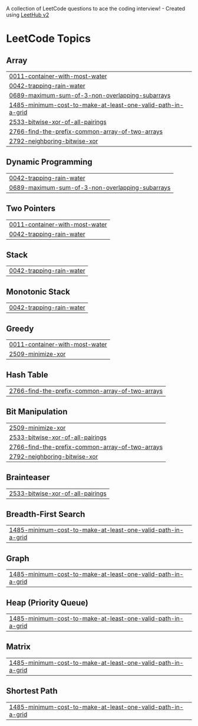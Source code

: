 A collection of LeetCode questions to ace the coding interview! - Created using [LeetHub v2](https://github.com/arunbhardwaj/LeetHub-2.0)
<!---LeetCode Topics Start-->
# LeetCode Topics
## Array
|  |
| ------- |
| [0011-container-with-most-water](https://github.com/ashk6645/DSA-Problem-solving/tree/master/0011-container-with-most-water) |
| [0042-trapping-rain-water](https://github.com/ashk6645/DSA-Problem-solving/tree/master/0042-trapping-rain-water) |
| [0689-maximum-sum-of-3-non-overlapping-subarrays](https://github.com/ashk6645/DSA-Problem-solving/tree/master/0689-maximum-sum-of-3-non-overlapping-subarrays) |
| [1485-minimum-cost-to-make-at-least-one-valid-path-in-a-grid](https://github.com/ashk6645/DSA-Problem-solving/tree/master/1485-minimum-cost-to-make-at-least-one-valid-path-in-a-grid) |
| [2533-bitwise-xor-of-all-pairings](https://github.com/ashk6645/DSA-Problem-solving/tree/master/2533-bitwise-xor-of-all-pairings) |
| [2766-find-the-prefix-common-array-of-two-arrays](https://github.com/ashk6645/DSA-Problem-solving/tree/master/2766-find-the-prefix-common-array-of-two-arrays) |
| [2792-neighboring-bitwise-xor](https://github.com/ashk6645/DSA-Problem-solving/tree/master/2792-neighboring-bitwise-xor) |
## Dynamic Programming
|  |
| ------- |
| [0042-trapping-rain-water](https://github.com/ashk6645/DSA-Problem-solving/tree/master/0042-trapping-rain-water) |
| [0689-maximum-sum-of-3-non-overlapping-subarrays](https://github.com/ashk6645/DSA-Problem-solving/tree/master/0689-maximum-sum-of-3-non-overlapping-subarrays) |
## Two Pointers
|  |
| ------- |
| [0011-container-with-most-water](https://github.com/ashk6645/DSA-Problem-solving/tree/master/0011-container-with-most-water) |
| [0042-trapping-rain-water](https://github.com/ashk6645/DSA-Problem-solving/tree/master/0042-trapping-rain-water) |
## Stack
|  |
| ------- |
| [0042-trapping-rain-water](https://github.com/ashk6645/DSA-Problem-solving/tree/master/0042-trapping-rain-water) |
## Monotonic Stack
|  |
| ------- |
| [0042-trapping-rain-water](https://github.com/ashk6645/DSA-Problem-solving/tree/master/0042-trapping-rain-water) |
## Greedy
|  |
| ------- |
| [0011-container-with-most-water](https://github.com/ashk6645/DSA-Problem-solving/tree/master/0011-container-with-most-water) |
| [2509-minimize-xor](https://github.com/ashk6645/DSA-Problem-solving/tree/master/2509-minimize-xor) |
## Hash Table
|  |
| ------- |
| [2766-find-the-prefix-common-array-of-two-arrays](https://github.com/ashk6645/DSA-Problem-solving/tree/master/2766-find-the-prefix-common-array-of-two-arrays) |
## Bit Manipulation
|  |
| ------- |
| [2509-minimize-xor](https://github.com/ashk6645/DSA-Problem-solving/tree/master/2509-minimize-xor) |
| [2533-bitwise-xor-of-all-pairings](https://github.com/ashk6645/DSA-Problem-solving/tree/master/2533-bitwise-xor-of-all-pairings) |
| [2766-find-the-prefix-common-array-of-two-arrays](https://github.com/ashk6645/DSA-Problem-solving/tree/master/2766-find-the-prefix-common-array-of-two-arrays) |
| [2792-neighboring-bitwise-xor](https://github.com/ashk6645/DSA-Problem-solving/tree/master/2792-neighboring-bitwise-xor) |
## Brainteaser
|  |
| ------- |
| [2533-bitwise-xor-of-all-pairings](https://github.com/ashk6645/DSA-Problem-solving/tree/master/2533-bitwise-xor-of-all-pairings) |
## Breadth-First Search
|  |
| ------- |
| [1485-minimum-cost-to-make-at-least-one-valid-path-in-a-grid](https://github.com/ashk6645/DSA-Problem-solving/tree/master/1485-minimum-cost-to-make-at-least-one-valid-path-in-a-grid) |
## Graph
|  |
| ------- |
| [1485-minimum-cost-to-make-at-least-one-valid-path-in-a-grid](https://github.com/ashk6645/DSA-Problem-solving/tree/master/1485-minimum-cost-to-make-at-least-one-valid-path-in-a-grid) |
## Heap (Priority Queue)
|  |
| ------- |
| [1485-minimum-cost-to-make-at-least-one-valid-path-in-a-grid](https://github.com/ashk6645/DSA-Problem-solving/tree/master/1485-minimum-cost-to-make-at-least-one-valid-path-in-a-grid) |
## Matrix
|  |
| ------- |
| [1485-minimum-cost-to-make-at-least-one-valid-path-in-a-grid](https://github.com/ashk6645/DSA-Problem-solving/tree/master/1485-minimum-cost-to-make-at-least-one-valid-path-in-a-grid) |
## Shortest Path
|  |
| ------- |
| [1485-minimum-cost-to-make-at-least-one-valid-path-in-a-grid](https://github.com/ashk6645/DSA-Problem-solving/tree/master/1485-minimum-cost-to-make-at-least-one-valid-path-in-a-grid) |
<!---LeetCode Topics End-->